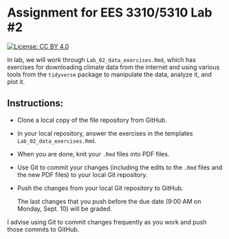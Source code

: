 # Assignment for EES 3310/5310 Lab #2

[![License: CC BY 4.0](https://img.shields.io/badge/License-CC%20BY%204.0-lightgrey.svg)](https://creativecommons.org/licenses/by/4.0/)

In lab, we will work through `Lab_02_data_exercises.Rmd`, which has exercises
for downloading climate data from the internet and using various tools from the
`tidyverse` package to manipulate the data, analyze it, and plot it.

## Instructions:

* Clone a local copy of the file repository from GitHub.
* In your local repository, answer the exercises in the templates
  `Lab_02_data_exercises.Rmd`.
* When you are done, knit your `.Rmd` files into PDF files.
* Use Git to commit your changes (including the edits to the `.Rmd` files
  and the new PDF files) to your local Git repository.
* Push the changes from your local Git repository to GitHub.

    The last changes that you push before the due date (9:00 AM on Monday, Sept. 10) will be graded.

I advise using Git to commit changes frequently as you work and push those commits
to GitHub.

